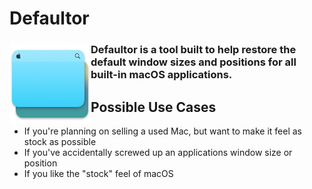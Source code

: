 # Defaultor
### <img align="left" src="https://github.com/BreckenLusk/Defaultor/blob/master/Contents/Resources/icon_128x128_Normal@2x.png?raw=true" width="130" height="130"/> Defaultor is a tool built to help restore the default window sizes and positions for all built-in macOS applications.  

## Possible Use Cases
* If you're planning on selling a used Mac, but want to make it feel as stock as possible
* If you've accidentally screwed up an applications window size or position
* If you like the "stock" feel of macOS
